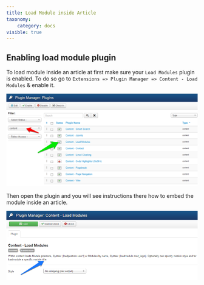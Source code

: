 ```yaml
---
title: Load Module inside Article
taxonomy:
    category: docs
visible: true
---
```


## Enabling load module plugin
To load module inside an article at first make sure your ```Load Modules``` plugin is enabled. To do so go to ```Extensions => Plugin Manager => Content - Load Modules``` & enable it.

![Load modules plugin](load-modules1.png)

Then open the plugin and you will see instructions there how to embed the module inside an article.

![Load modules plugin instruction](load-modules2.png)